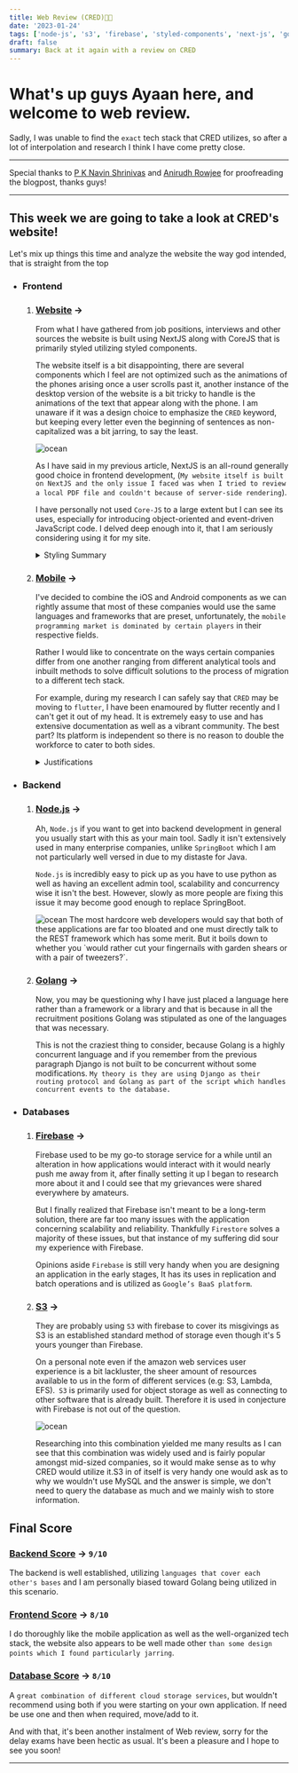 ```yaml
---
title: Web Review (CRED)👏👏
date: '2023-01-24'
tags: ['node-js', 's3', 'firebase', 'styled-components', 'next-js', 'golang', 'swift']
draft: false
summary: Back at it again with a review on CRED
---
```


# What's up guys Ayaan here, and welcome to web review.

Sadly, I was unable to find the `exact` tech stack that CRED utilizes, so after a lot of interpolation and research I think I have come pretty close.

---

Special thanks to [P K Navin Shrinivas](https://www.linkedin.com/in/p-k-navin-shrinivas-1020a01b7/) and [Anirudh Rowjee](http://rowjee.com/) for proofreading the blogpost, thanks guys!

---

## This week we are going to take a look at CRED's website!

Let's mix up things this time and analyze the website the way god intended, that is straight from the top

- ### Frontend

  1. ### <ins>Website</ins> ->

     From what I have gathered from job positions, interviews and other sources the website is built using NextJS along with CoreJS that is primarily styled utilizing styled components.

     The website itself is a bit disappointing, there are several components which I feel are not optimized such as the animations of the phones arising once a user scrolls past it, another instance of the desktop version of the website is a bit tricky to handle is the animations of the text that appear along with the phone.
     I am unaware if it was a design choice to emphasize the `CRED` keyword, but keeping every letter even the beginning of sentences as non-capitalized was a bit jarring, to say the least.

       <Image alt="ocean" src="/static/images/website_cred.png" width={500} height={300} />

     As I have said in my previous article, NextJS is an all-round generally good choice in frontend development, (`My website itself is built on NextJS and the only issue I faced was when I tried to review a local PDF file and couldn't because of server-side rendering`).

     I have personally not used `Core-JS` to a large extent but I can see its uses, especially for introducing object-oriented and event-driven JavaScript code. I delved deep enough into it, that I am seriously considering using it for my site.

     <details>
     <summary>Styling Summary</summary>
     <p>
     `Styled-components` has been a personal favourite of mine whenever I was tasked with utilizing the least amount of resources while getting the maximum potential styling. One issue I did face with it is that as we scale the application further, I found that the alternative styling libraries simply offered far more design capabilities.
     </p>
     </details>

  2. ### <ins>Mobile</ins> ->

     I've decided to combine the iOS and Android components as we can rightly assume that most of these companies would use the same languages and frameworks that are preset, unfortunately, the `mobile programming market is dominated by certain players` in their respective fields.

     Rather I would like to concentrate on the ways certain companies differ from one another ranging from different analytical tools and inbuilt methods to solve difficult solutions to the process of migration to a different tech stack.

     For example, during my research I can safely say that `CRED` may be moving to `flutter`, I have been enamoured by flutter recently and I can't get it out of my head. It is extremely easy to use and has extensive documentation as well as a vibrant community.
     The best part? Its platform is independent so there is no reason to double the workforce to cater to both sides.

     <details>
     <summary>Justifications</summary>
     <p>
     In the United States of America, most payment features, as well as payment methods, are more likely to be developed on the iOS platform simply because the individuals who would purchase such devices have a lot of disposable income, One would think the fact that a country like India with a weak banking system financial tech companies would never flourish.
     But with the introduction of the `unified payment interface` (UPI), there has been a surge in the number of people who have begun making bank accounts to avail of this service, and now with time, people will decide to get credit cards as we progress onwards which only validates `CRED's` business model.
     </p>
     </details>

- ### Backend

  1. ### <ins>Node.js</ins> ->

     Ah, `Node.js` if you want to get into backend development in general you usually start with this as your main tool. Sadly it isn't extensively used in many enterprise companies, unlike `SpringBoot` which I am not particularly well versed in due to my distaste for Java.

     `Node.js` is incredibly easy to pick up as you have to use python as well as having an excellent admin tool, scalability and concurrency wise it isn't the best. However, slowly as more people are fixing this issue it may become good enough to replace SpringBoot.

     <Image alt="ocean" src="/static/images/node.png" width={500} height={300} />
     The most hardcore web developers would say that both of these applications are far too bloated and one must directly talk to the REST framework which has some merit. But it boils down to whether you `would rather cut your fingernails with garden shears or with a pair of tweezers?`.

  2. ### <ins>Golang</ins> ->

     Now, you may be questioning why I have just placed a language here rather than a framework or a library and that is because in all the recruitment positions Golang was stipulated as one of the languages that was necessary.

     This is not the craziest thing to consider, because Golang is a highly concurrent language and if you remember from the previous paragraph Django is not built to be concurrent without some modifications.
     `My theory is they are using Django as their routing protocol and Golang as part of the script which handles concurrent events to the database.`

- ### Databases

  1. ### <ins>Firebase</ins> ->

     Firebase used to be my go-to storage service for a while until an alteration in how applications would interact with it would nearly push me away from it, after finally setting it up I began to research more about it and I could see that my grievances were shared everywhere by amateurs.

     But I finally realized that Firebase isn't meant to be a long-term solution, there are far too many issues with the application concerning scalability and reliability. Thankfully `Firestore` solves a majority of these issues, but that instance of my suffering did sour my experience with Firebase.

     Opinions aside `Firebase` is still very handy when you are designing an application in the early stages, It has its uses in replication and batch operations and is utilized as `Google’s BaaS platform`.

  2. ### <ins>S3</ins> ->

     They are probably using `S3` with firebase to cover its misgivings as S3 is an established standard method of storage even though it's 5 yours younger than Firebase.

     On a personal note even if the amazon web services user experience is a bit lackluster, the sheer amount of resources available to us in the form of different services (e.g: S3, Lambda, EFS).` S3` is primarily used for object storage as well as connecting to other software that is already built. Therefore it is used in conjecture with Firebase is not out of the question.

     <Image alt="ocean" src="/static/images/s3.png" width={500} height={300} />

     Researching into this combination yielded me many results as I can see that this combination was widely used and is fairly popular amongst mid-sized companies, so it would make sense as to why CRED would utilize it.S3 in of itself is very handy one would ask as to why we wouldn't use MySQL and the answer is simple, we don't need to query the database as much and we mainly wish to store information.

## Final Score

### <ins>Backend Score</ins> -> `9/10`

The backend is well established, utilizing `languages that cover each other's bases` and I am personally biased toward Golang being utilized in this scenario.

### <ins>Frontend Score</ins> -> `8/10`

I do thoroughly like the mobile application as well as the well-organized tech stack, the website also appears to be well made other `than some design points which I found particularly jarring`.

### <ins>Database Score</ins> -> `8/10`

A `great combination of different cloud storage services`, but wouldn't recommend using both if you were starting on your own application. If need be use one and then when required, move/add to it.

And with that, it's been another instalment of Web review, sorry for the delay exams have been hectic as usual. It's been a pleasure and I hope to see you soon!

---
